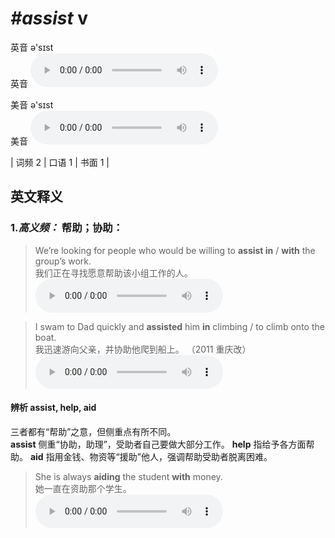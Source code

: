 # ***\#assist*** v
英音 ə'sɪst  
英音
<audio src="./media/assist-B.aac" controls="controls"></audio>

美音 ə'sɪst  
美音
<audio src="./media/assist.aac" controls="controls"></audio>



| 词频 2 | 口语 1 | 书面 1 |  

英文释义
---
### 1.*高义频：* **帮助；协助：**  

 > We’re looking for people who would be willing to **assist in** / **with** the group’s work.   
 > 我们正在寻找愿意帮助该小组工作的人。    
<audio src="./media/1-assist.aac" controls="controls"></audio>

 > I swam to Dad quickly and **assisted** him **in** climbing / to climb onto the boat.    
 > 我迅速游向父亲，并协助他爬到船上。  （2011 重庆改）  
<audio src="./media/2-assist.aac" controls="controls"></audio>

#### 辨析 assist, help, aid
三者都有“帮助”之意，但侧重点有所不同。  
**assist** 侧重“协助，助理”，受助者自己要做大部分工作。
**help** 指给予各方面帮助。
**aid** 指用金钱、物资等“援助”他人，强调帮助受助者脱离困难。
 > She is always **aiding** the student **with** money.   
 > 她一直在资助那个学生。    
<audio src="./media/assist-She is always.aac" controls="controls"></audio>



